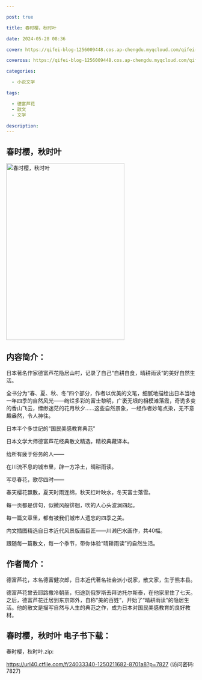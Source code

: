 ```yaml
---

post: true

title: 春时樱，秋时叶

date: 2024-05-28 08:36

cover: https://qifei-blog-1256009448.cos.ap-chengdu.myqcloud.com/qifei-blog/660cd3169f345e8d03fe8176.jpg

coveross: https://qifei-blog-1256009448.cos.ap-chengdu.myqcloud.com/qifei-blog/660cd3169f345e8d03fe8176.jpg

categories:

  - 小说文学

tags:

  - 德富芦花
  - 散文
  - 文学

description:
---
```


## 春时樱，秋时叶
<img alt="春时樱，秋时叶 " class="aligncenter loaded" data-was-processed="true" decoding="async" fetchpriority="high" height="471" src="https://qifei-blog-1256009448.cos.ap-chengdu.myqcloud.com/qifei-blog/660cd3169f345e8d03fe8176.jpg " style="cursor: zoom-in;" width="314"/>

## 内容简介：

日本著名作家德富芦花隐居山村，记录了自己“自耕自食，晴耕雨读”的美好自然生活。

全书分为“春、夏、秋、冬”四个部分，作者以优美的文笔，细腻地描绘出日本当地一年四季的自然风光——绚烂多彩的富士黎明，广袤无垠的相模滩落霞，奇诡多变的香山飞云，缥缈迷茫的花月秋夕……这些自然景象，一经作者妙笔点染，无不意趣盎然，令人神往。

日本半个多世纪的“国民美感教育典范”

日本文学大师德富芦花经典散文精选，精校典藏译本。

给所有疲于俗务的人——

在川流不息的城市里，辟一方净土，晴耕雨读。

写尽春花，歌尽四时——

春天樱花飘散，夏天时雨连绵，秋天红叶映水，冬天富士落雪。

每一页都是俳句，似微风般徘徊，吹的人心头波澜四起。

每一篇文章里，都有被我们城市人遗忘的四季之美。

内文插图精选自日本近代风景版画巨匠——川濑巴水画作，共40幅。

跟随每一篇散文，每一个季节，带你体验“晴耕雨读”的自然生活。

## 作者简介：

德富芦花，本名德富健次郎，日本近代著名社会派小说家，散文家，生于熊本县。

德富芦花曾去耶路撒冷朝圣，归途到俄罗斯去拜访托尔斯泰，在他家里住了七天。之后，德富芦花迁居到东京郊外，自称“美的百姓”，开始了“晴耕雨读”的隐居生活。他的散文是描写自然与人生的典范之作，成为日本对国民美感教育的良好教材。

## 春时樱，秋时叶 电子书下载：



春时樱，秋时叶.zip: 

https://url40.ctfile.com/f/24033340-1250211682-8701a8?p=7827 (访问密码: 7827)
